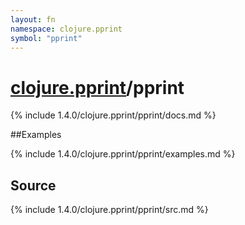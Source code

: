 ```yaml
---
layout: fn
namespace: clojure.pprint
symbol: "pprint"
---
```


# [clojure.pprint](../)/pprint

{% include 1.4.0/clojure.pprint/pprint/docs.md %}

##Examples

{% include 1.4.0/clojure.pprint/pprint/examples.md %}
## Source
{% include 1.4.0/clojure.pprint/pprint/src.md %}

